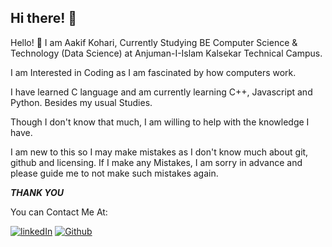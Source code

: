 ## Hi there! 👋
Hello! 👋 I am Aakif Kohari,
Currently Studying BE Computer Science & Technology (Data Science)
at Anjuman-I-Islam Kalsekar Technical Campus.

I am Interested in Coding as I am fascinated by how computers work.

I have learned C language and am currently learning C++, Javascript and Python. Besides my usual Studies.

Though I don't know that much, I am willing to help with the knowledge I have.

I am new to this so I may make mistakes as I don't know much about git, github and licensing.
If I make any Mistakes, I am sorry in advance and please guide me to not make such mistakes again.

**_THANK YOU_**

You can Contact Me At:

[![linkedIn](https://github.com/Aakif-Kohari/Aakif-Kohari/assets/159609181/d49830b6-dbdc-4036-b398-76861a06914c)](https://www.linkedin.com/in/aakif-kohari/)
[![Github](https://github.com/Aakif-Kohari/Aakif-Kohari/assets/159609181/829ecfee-2c26-4f89-939f-cf89bbab3823)](https://github.com/Aakif-Kohari)




<!--
Here are some ideas to get you started:

- 🔭 I’m currently working on ...
- 🌱 I’m currently learning ...
- 👯 I’m looking to collaborate on ...
- 🤔 I’m looking for help with ...
- 💬 Ask me about ...
- 📫 How to reach me: ...
- 😄 Pronouns: ...
- ⚡ Fun fact: ...
-->

